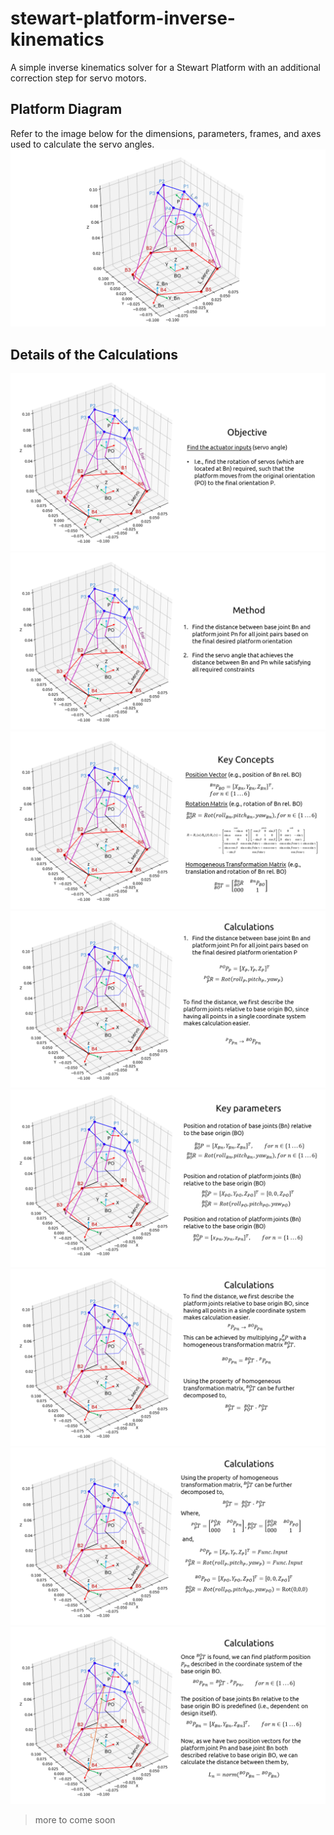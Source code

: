 # stewart-platform-inverse-kinematics

A simple inverse kinematics solver for a Stewart Platform with an additional correction step for servo motors.

## Platform Diagram

Refer to the image below for the dimensions, parameters, frames, and axes used to calculate the servo angles.
![alt](images/Slide2.PNG)

## Details of the Calculations

![alt](images/Slide3.PNG)
![alt](images/Slide4.PNG)
![alt](images/Slide5.PNG)
![alt](images/Slide6.PNG)
![alt](images/Slide7.PNG)
![alt](images/Slide8.PNG)
![alt](images/Slide9.PNG)
![alt](images/Slide10.PNG)
>more to come soon
